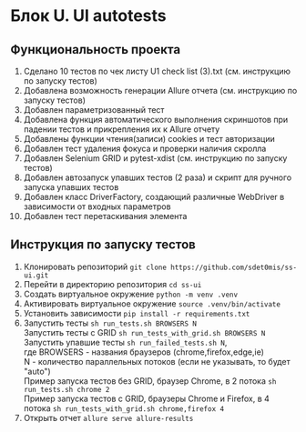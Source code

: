 # Блок U. UI autotests

## Функциональность проекта

1. Сделано 10 тестов по чек листу U1 check list (3).txt (см. инструкцию по запуску тестов)
2. Добавлена возможность генерации Allure отчета (см. инструкцию по запуску тестов)
3. Добавлен параметризованный тест
4. Добавлена функция автоматического выполнения скриншотов при падении тестов и прикрепления их к Allure отчету
5. Добавлены функции чтения(записи) cookies и тест авторизации
6. Добавлен тест удаления фокуса и проверки наличия скролла
7. Добавлен Selenium GRID и pytest-xdist (см. инструкцию по запуску тестов)
8. Добавлен автозапуск упавших тестов (2 раза) и скрипт для ручного запуска упавших тестов
9. Добавлен класс DriverFactory, создающий различные WebDriver в зависимости от входных параметров 
10. Добавлен тест перетаскивания элемента

## Инструкция по запуску тестов

1. Клонировать репозиторий `git clone https://github.com/sdet0mis/ss-ui.git`
2. Перейти в директорию репозитория `cd ss-ui`
3. Создать виртуальное окружение `python -m venv .venv`
4. Активировать виртуальное окружение `source .venv/bin/activate`
5. Установить зависимости `pip install -r requirements.txt`
6. Запустить тесты `sh run_tests.sh BROWSERS N` \
Запустить тесты с GRID `sh run_tests_with_grid.sh BROWSERS N` \
Запустить упавшие тесты `sh run_failed_tests.sh N`, \
где BROWSERS - названия браузеров (chrome,firefox,edge,ie) \
N - количество параллельных потоков (если не указывать, то будет "auto") \
Пример запуска тестов без GRID, браузер Chrome, в 2 потока `sh run_tests.sh chrome 2` \
Пример запуска тестов с GRID, браузеры Chrome и Firefox, в 4 потока `sh run_tests_with_grid.sh chrome,firefox 4`
7. Открыть отчет `allure serve allure-results`